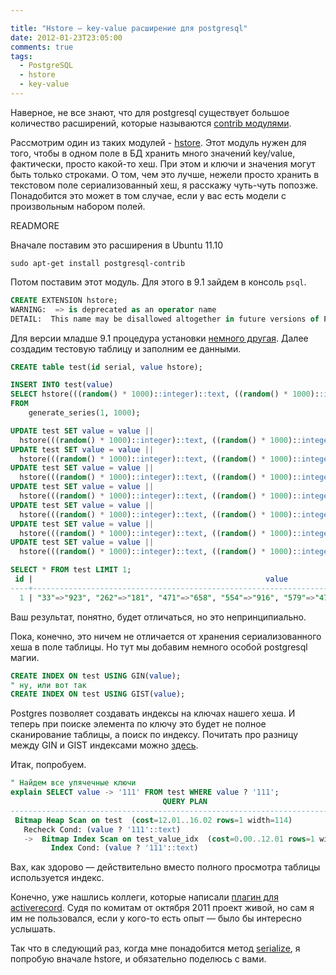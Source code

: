 ```yaml
---

title: "Hstore — key-value расширение для postgresql"
date: 2012-01-23T23:05:00
comments: true
tags:
  - PostgreSQL
  - hstore
  - key-value
---
```


Наверное, не все знают, что для postgresql существует большое количество расширений, которые называются 
[contrib модулями](http://www.postgresql.org/docs/9.1/static/contrib.html).

Рассмотрим один из таких модулей - [hstore](http://www.postgresql.org/docs/9.1/static/hstore.html). Этот модуль
нужен для того, чтобы в одном поле в БД хранить много значений key/value, фактически, просто какой-то хеш. При этом и
ключи и значения могут быть только строками. О том, чем это лучше, нежели просто хранить в текстовом поле сериализованный хеш,
я расскажу чуть-чуть попозже. Понадобится это может в том случае, если у вас есть модели с произвольным набором полей.

READMORE

Вначале поставим это расширения в Ubuntu 11.10

```
sudo apt-get install postgresql-contrib
```

Потом поставим этот модуль. Для этого в 9.1 зайдем в консоль `psql`.

```sql
CREATE EXTENSION hstore;
WARNING:  => is deprecated as an operator name
DETAIL:  This name may be disallowed altogether in future versions of PostgreSQL.
```

Для версии младше 9.1 процедура установки [немного другая](http://www.postgresql.org/docs/9.0/static/contrib.html).
Далее создадим тестовую таблицу и заполним ее данными.

```sql
CREATE table test(id serial, value hstore);

INSERT INTO test(value)
SELECT hstore(((random() * 1000)::integer)::text, ((random() * 1000)::integer)::text) 
FROM
	generate_series(1, 1000);

UPDATE test SET value = value || 
  hstore(((random() * 1000)::integer)::text, ((random() * 1000)::integer)::text);
UPDATE test SET value = value || 
  hstore(((random() * 1000)::integer)::text, ((random() * 1000)::integer)::text);
UPDATE test SET value = value || 
  hstore(((random() * 1000)::integer)::text, ((random() * 1000)::integer)::text);
UPDATE test SET value = value || 
  hstore(((random() * 1000)::integer)::text, ((random() * 1000)::integer)::text);
UPDATE test SET value = value || 
  hstore(((random() * 1000)::integer)::text, ((random() * 1000)::integer)::text);
UPDATE test SET value = value || 
  hstore(((random() * 1000)::integer)::text, ((random() * 1000)::integer)::text);
UPDATE test SET value = value || 
  hstore(((random() * 1000)::integer)::text, ((random() * 1000)::integer)::text);

SELECT * FROM test LIMIT 1;
 id |                                                    value                                                     
----+--------------------------------------------------------------------------------------------------------------
  1 | "33"=>"923", "262"=>"181", "471"=>"658", "554"=>"916", "579"=>"472", "649"=>"287", "891"=>"620", "897"=>"24"
```

Ваш результат, понятно, будет отличаться, но это непринципиально.

Пока, конечно, это ничем не отличается от хранения сериализованного хеша в поле таблицы. Но тут мы добавим немного
особой postgresql магии.

```sql
CREATE INDEX ON test USING GIN(value);
" ну, или вот так
CREATE INDEX ON test USING GIST(value);
```

Postgres позволяет создавать индексы на ключах нашего хеша. И теперь при поиске элемента по ключу это будет не полное
сканирование таблицы, а поиск по индексу. Почитать про разницу между GIN и GIST индексами можно 
[здесь](http://www.postgresql.org/docs/9.1/static/textsearch-indexes.html).

Итак, попробуем.

```sql
" Найдем все упячечные ключи
explain SELECT value -> '111' FROM test WHERE value ? '111';
                                  QUERY PLAN                                  
------------------------------------------------------------------------------
 Bitmap Heap Scan on test  (cost=12.01..16.02 rows=1 width=114)
   Recheck Cond: (value ? '111'::text)
   ->  Bitmap Index Scan on test_value_idx  (cost=0.00..12.01 rows=1 width=0)
         Index Cond: (value ? '111'::text)

```

Вах, как здорово — действительно вместо полного просмотра таблицы используется индекс.

Конечно, уже нашлись коллеги, которые написали 
[плагин для activerecord](https://github.com/softa/activerecord-postgres-hstore). Судя по комитам от октября 2011
проект живой, но сам я им не пользовался, если у кого-то есть опыт — было бы интересно услышать.

Так что в следующий раз, когда мне понадобится метод
[serialize](http://apidock.com/rails/ActiveRecord/Base/serialize/class), я попробую вначале hstore, и обязательно
поделюсь с вами.
